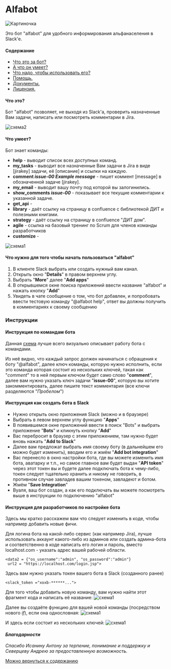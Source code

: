 # Alfabot

![Картиночка](https://gitlab-test.alfastrah.ru/rosnou/jirabot/raw/master/images/Смайл2.png "Аватар")

[схема]:https://gitlab-test.alfastrah.ru/rosnou/jirabot/raw/master/images/bot_Vlad_.png
Это бот "alfabot" для удобного информирования альфанаселения в Slack'е.

#### Содержание

+  [Что это за бот?](#что-это?)
+  [А что он умеет?](#что-умеет)
+  [Что надо, чтобы использовать его?](#что-нужно-для-того-чтобы-начать-пользоваться-alfabot)
+  [Помощь.](#инструкции)
+  [Документы.](#документы)
+  [Лицензия.](#лицензия)

#### Что это?

Бот "alfabot" позволяет, не выходя из Slack'а, проверить назначенные Вам задачи, написать или посмотреть комментарии в Jira.

![схема2](https://gitlab-test.alfastrah.ru/rosnou/jirabot/raw/master/images/bot2_Vlad_.png "Схема2")

#### Что умеет?

Бот знает команды:
* __help__ - выводит список всех доступных команд.
* __my_tasks__ - выводит все назначенные Вам задачи в Jira в виде [jirakey] задачи, её [описание] и ссылки на каждую.
* __comment _issue-00 Example message___ -  пишет коммент [message] в обозначенной задаче [jirakey].
* __my_email__ - выводит вашу почту под которой вы залогинились.
* __show_comments _issue-00___ - показывает все текущие комментарии к указанной задаче.
* __get_api__ -
* __library__ - даёт ссылку на страницу в confluence с библиотекой ДИТ и полезными книгами.
* __strategy__ - даёт ссылку на страницу в confluence "ДИТ дом".
* __agile__ - ссылка на базовый тренинг по Scrum для членов команды разработчиков
* __customize__ -

![схема1](https://gitlab-test.alfastrah.ru/rosnou/jirabot/raw/master/images/bot_Vlad_.png "Схема1")

#### Что нужно для того чтобы начать пользоваться "alfabot"

1. В клиенте Slack выбрать или создать нужный вам канал.
2. Открыть окно "__Details__" в правом верхнем углу.
3. Выбрать "__More__" далее "__Add apps__"
4. В открывшемся окне поиска приложений ввести название "alfabot" и нажать кнопку "__Add__"
5. Увидеть в чате сообщение о том, что бот добавлен, и попробовать ввести тестовую команду "@alfabot help", ответ вы должны получить в комментариях к своему сообщению

### Инструкции
#### Инструкция по командам бота

Данная [схема] лучше всего визуально описывает работу бота с командами.

Из неё видно, что каждый запрос должен начинаться с обращения к боту "@alfabot", далее ключ команды, которую нужно исполнить, если это команда которая состоит из нескольких ключей, такая как "_comment_" то в ней первым ключом будет само слово "__comment__", далее вам нужно указать ключ задачи "__issue-00__", которую вы хотите закомментировать, далее пишите текст комментария (все ключи разделяются "_Пробелом_")

#### Инструкция как создать бота в Slack

* Нужно открыть окно приложения Slack (можно и в браузере)
* Выбрать в левом верхнем углу функцию "__Apps__"
* В появившемся окне приложений ввести в поиск "Bots" и выбрать приложение "__Bots__" и кликнуть кнопку "__Add__"
* Вас перебросит в браузер с этим приложением, там нужно будет вновь нажать "__Add to Slack__"
* Далее вам предложат выбрать имя своему боту (в дальнейшем его можно будет изменить), вводим его и жмём "__Add bot integration__"
* Вас перенесло в окно настройки бота, где вы можете изменить имя бота, аватарку и т.п., но самое главное вам будет выдан "__API token__" через этот токен вы и будете далее подключать бота к чему-либо, токен следует тщательно хранить и никому не говорить, в противном случае завладев вашим токеном, завладеют и ботом.
* Жмём "__Save Integration__"
* Вуаля, ваш бот создан, а как его подключать вы можете посмотреть выше в инструкции по подключению "alfabot"

#### Инструкция для разработчиков по настройке бота

Здесь мы кратко расскажем вам что следует изменить в коде, чтобы например добавить новые фичи.

Для логина бота на какой-либо сервис (как например Jira), лучше использовать аккаунт какого-либо из админов или создать админа-бота и соответственно в коде написать его логин и пароль, вместо localhost.com - указать адрес вашей рабочей области.

    <data2 = {"os_username":"admin", "os_password":"admin"}
     url2 = "https://localhost.com/login.jsp">

Здесь вам нужно указать токен вашего бота в Slack (созданного ранее)

    <slack_token ="xoxb-******...">

Для того чтобы добавить новую команду, вам нужно найти этот фрагмент кода и написать её название:
![схема1](https://gitlab-test.alfastrah.ru/rosnou/jirabot/raw/master/images/объяснение.png "Одно словные команды")

Далее вы создаёте функцию для вашей новой команды (посредством нового _if_), если она однословная:
![схема1](https://gitlab-test.alfastrah.ru/rosnou/jirabot/raw/master/images/Описание2.png "Описание")

И здесь если состоит из нескольких ключей:
![схема1](https://gitlab-test.alfastrah.ru/rosnou/jirabot/raw/master/images/два.png "Схема1")


#### ___Благодарности___

_Спасибо Исанину Антону за терпение, понимание и поддержку и Северцеву Андрею за предоставленную возможность._

[Можно вернуться к содержанию](#содержание)
